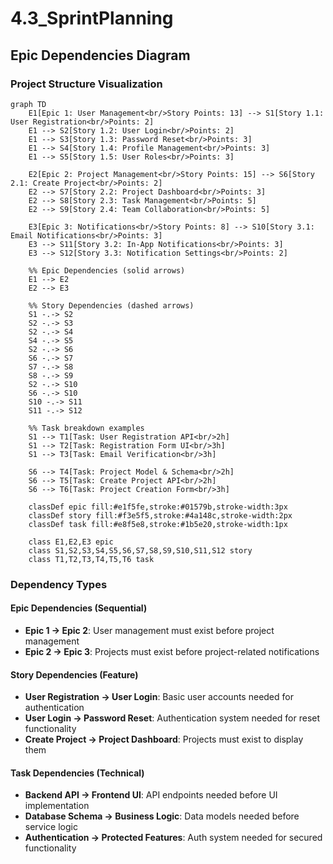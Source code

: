 # 4.3_SprintPlanning

## Epic Dependencies Diagram

### Project Structure Visualization

```mermaid
graph TD
    E1[Epic 1: User Management<br/>Story Points: 13] --> S1[Story 1.1: User Registration<br/>Points: 2]
    E1 --> S2[Story 1.2: User Login<br/>Points: 2]
    E1 --> S3[Story 1.3: Password Reset<br/>Points: 3]
    E1 --> S4[Story 1.4: Profile Management<br/>Points: 3]
    E1 --> S5[Story 1.5: User Roles<br/>Points: 3]

    E2[Epic 2: Project Management<br/>Story Points: 15] --> S6[Story 2.1: Create Project<br/>Points: 2]
    E2 --> S7[Story 2.2: Project Dashboard<br/>Points: 3]
    E2 --> S8[Story 2.3: Task Management<br/>Points: 5]
    E2 --> S9[Story 2.4: Team Collaboration<br/>Points: 5]

    E3[Epic 3: Notifications<br/>Story Points: 8] --> S10[Story 3.1: Email Notifications<br/>Points: 3]
    E3 --> S11[Story 3.2: In-App Notifications<br/>Points: 3]
    E3 --> S12[Story 3.3: Notification Settings<br/>Points: 2]

    %% Epic Dependencies (solid arrows)
    E1 --> E2
    E2 --> E3

    %% Story Dependencies (dashed arrows)
    S1 -.-> S2
    S2 -.-> S3
    S2 -.-> S4
    S4 -.-> S5
    S2 -.-> S6
    S6 -.-> S7
    S7 -.-> S8
    S8 -.-> S9
    S2 -.-> S10
    S6 -.-> S10
    S10 -.-> S11
    S11 -.-> S12

    %% Task breakdown examples
    S1 --> T1[Task: User Registration API<br/>2h]
    S1 --> T2[Task: Registration Form UI<br/>3h]
    S1 --> T3[Task: Email Verification<br/>3h]

    S6 --> T4[Task: Project Model & Schema<br/>2h]
    S6 --> T5[Task: Create Project API<br/>2h]
    S6 --> T6[Task: Project Creation Form<br/>3h]

    classDef epic fill:#e1f5fe,stroke:#01579b,stroke-width:3px
    classDef story fill:#f3e5f5,stroke:#4a148c,stroke-width:2px
    classDef task fill:#e8f5e8,stroke:#1b5e20,stroke-width:1px

    class E1,E2,E3 epic
    class S1,S2,S3,S4,S5,S6,S7,S8,S9,S10,S11,S12 story
    class T1,T2,T3,T4,T5,T6 task
```

### Dependency Types

#### Epic Dependencies (Sequential)

- **Epic 1 → Epic 2**: User management must exist before project management
- **Epic 2 → Epic 3**: Projects must exist before project-related notifications

#### Story Dependencies (Feature)

- **User Registration → User Login**: Basic user accounts needed for authentication
- **User Login → Password Reset**: Authentication system needed for reset functionality
- **Create Project → Project Dashboard**: Projects must exist to display them

#### Task Dependencies (Technical)

- **Backend API → Frontend UI**: API endpoints needed before UI implementation
- **Database Schema → Business Logic**: Data models needed before service logic
- **Authentication → Protected Features**: Auth system needed for secured functionality
